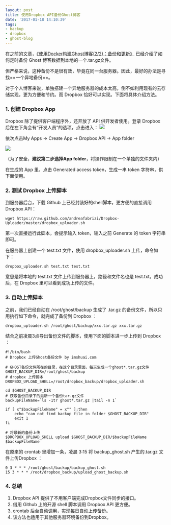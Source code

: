 ```yaml
---
layout: post
title: 使用Dropbox API备份Ghost博客
date: '2017-01-18 14:10:39'
tags:
- backup
- dropbox
- ghost-blog
---
```


在之前的文章，[《使用Docker构建Ghost博客(2/2)：备份和更新》](/using-docker-to-build-ghost-blog-update_backup/) 已经介绍了如何定时备份 Ghost 博客数据到本地的一个.tar.gz文件。

但严格来说，这种备份不是很有效，毕竟在同一台服务器。因此，最好的办法是寻找==一个异地备份==。

对于个人博客来说，单独搭建一个异地服务器的成本太高，倒不如利用现有的云存储实现，更为方便和节约。而 Dropbox 恰好可以实现。下面将具体介绍方法。

### 1. 创建 Dropbox App

Dropbox 除了提供客户端程序外，还开放了 API 供开发者使用。登录 Dropbox 后在左下角会有“开发人员”的选项，点击进入：
![](http://ok4jsyu7n.bkt.clouddn.com/content/images/2017/01/dropbox_developer-1.jpg)

依次点击My Apps → Create App → Dropbox API → App folder

![](http://ok4jsyu7n.bkt.clouddn.com/content/images/2017/01/Dropbox-guid.png)

（为了安全，**建议第二步选择App folder**，将操作限制在一个单独的文件夹内）

在生成的 App 里，点击 Generated access token，生成一串 token 字符串，供下面使用。

###  2. 测试 Dropbox 上传脚本

到服务器后台，下载 Github 上已经封装好的shell脚本，更方便的直接调用 Dropbox API：
```
wget https://raw.github.com/andreafabrizi/Dropbox-Uploader/master/dropbox_uploader.sh
```

第一次直接运行此脚本，会提示输入 token，输入之前 Generate 的 token 字符串即可。

在服务器上创建一个 test.txt 文件，使用 dropbox_uploader.sh 上传，命令如下：
```
dropbox_uploader.sh test.txt test.txt
```
意思是将本地的 test.txt 文件上传到服务器上，路径和文件名也是 test.txt。成功后，在 Dropbox 里可以看到成功上传的文件。

### 3. 自动上传脚本

之前，我们已经自动在 /root/ghost/backup 生成了 .tar.gz 的备份文件，所以只用执行如下命令，就完成了备份到 Dropbox ：
```
dropbox_uploader.sh /root/ghost/backup/xxx.tar.gz xxx.tar.gz
```

结合之前凌晨3点导出备份文件的脚本，使用下面的脚本进一步上传到 Dropbox ：
```
#!/bin/bash
# Dropbox 上传Ghost备份文件 by imshuai.com

# GHOST备份文件所在的目录，在这个目录里面，每天生成一个ghost*.tar.gz文件
GHOST_BACKUP_DIR=/root/ghost/backup
# dropbox 上传脚本
DROPBOX_UPLOAD_SHELL=/root/dropbox_backup/dropbox_uploader.sh

cd $GHOST_BACKUP_DIR
# 获取备份目录下的最新一个备份tar.gz文件
backupFileName=`ls -1tr ghost*.tar.gz |tail -n 1`

if [ x"$backupFileName" = x"" ];then
	echo "can not find backup file in folder $GHOST_BACKUP_DIR"
	exit 1
fi

# 将最新的备份上传
$DROPBOX_UPLOAD_SHELL upload $GHOST_BACKUP_DIR/$backupFileName $backupFileName

```

在原来的 crontab 里增加一条，凌晨 3:15 将 backup_ghost.sh 产生的.tar.gz 文件上传Dropbox ：
```
0 3 * * * /root/ghost/backup/backup_ghost.sh
15 3 * * * /root/dropbox_backup/upload_ghost_backup.sh
```

### 4. 总结
1. Dropbox API 提供了不用客户端完成Dropbox文件同步的接口。
1. 借用 Github 上的开源 shell 脚本调用 Dropbox API 更方便。
1. crontab 后台自动调用，实现每日自动上传备份。
1. 该方法也适用于其他服务器环境备份到Dropbox。